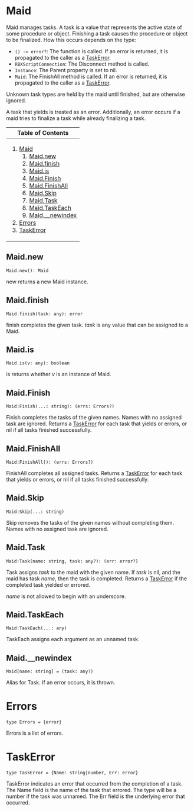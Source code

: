 # Maid
[Maid]: #user-content-maid

Maid manages tasks. A task is a value that represents the active state
of some procedure or object. Finishing a task causes the procedure or object
to be finalized. How this occurs depends on the type:

- `() -> error?`: The function is called. If an error is returned, it is
  propagated to the caller as a [TaskError][TaskError].
- `RBXScriptConnection`: The Disconnect method is called.
- `Instance`: The Parent property is set to nil.
- `Maid`: The FinishAll method is called. If an error is returned, it is
  propagated to the caller as a [TaskError][TaskError].

Unknown task types are held by the maid until finished, but are otherwise
ignored.

A task that yields is treated as an error. Additionally, an error occurs if a
maid tries to finalize a task while already finalizing a task.

<table>
<thead><tr><th>Table of Contents</th></tr></thead>
<tbody><tr><td>

1. [Maid][Maid]
	1. [Maid.new][Maid.new]
	2. [Maid.finish][Maid.finish]
	3. [Maid.is][Maid.is]
	4. [Maid.Finish][Maid.Finish]
	5. [Maid.FinishAll][Maid.FinishAll]
	6. [Maid.Skip][Maid.Skip]
	7. [Maid.Task][Maid.Task]
	8. [Maid.TaskEach][Maid.TaskEach]
	9. [Maid.\__newindex][Maid.\__newindex]
2. [Errors][Errors]
3. [TaskError][TaskError]

</td></tr></tbody>
</table>

## Maid.new
[Maid.new]: #user-content-maidnew
```
Maid.new(): Maid
```

new returns a new Maid instance.

## Maid.finish
[Maid.finish]: #user-content-maidfinish
```
Maid.finish(task: any): error
```

finish completes the given task. *task* is any value that can be
assigned to a Maid.

## Maid.is
[Maid.is]: #user-content-maidis
```
Maid.is(v: any): boolean
```

is returns whether *v* is an instance of Maid.

## Maid.Finish
[Maid.Finish]: #user-content-maidfinish
```
Maid:Finish(...: string): (errs: Errors?)
```

Finish completes the tasks of the given names. Names with no assigned
task are ignored. Returns a [TaskError][TaskError] for each task that yields
or errors, or nil if all tasks finished successfully.

## Maid.FinishAll
[Maid.FinishAll]: #user-content-maidfinishall
```
Maid:FinishAll(): (errs: Errors?)
```

FinishAll completes all assigned tasks. Returns a [TaskError][TaskError]
for each task that yields or errors, or nil if all tasks finished
successfully.

## Maid.Skip
[Maid.Skip]: #user-content-maidskip
```
Maid:Skip(...: string)
```

Skip removes the tasks of the given names without completing them. Names
with no assigned task are ignored.

## Maid.Task
[Maid.Task]: #user-content-maidtask
```
Maid:Task(name: string, task: any?): (err: error?)
```

Task assigns *task* to the maid with the given name. If *task* is nil,
and the maid has task *name*, then the task is completed. Returns a
[TaskError][TaskError] if the completed task yielded or errored.

*name* is not allowed to begin with an underscore.

## Maid.TaskEach
[Maid.TaskEach]: #user-content-maidtaskeach
```
Maid:TaskEach(...: any)
```

TaskEach assigns each argument as an unnamed task.

## Maid.\__newindex
[Maid.\__newindex]: #user-content-maid__newindex
```
Maid[name: string] = (task: any?)
```

Alias for Task. If an error occurs, it is thrown.

# Errors
[Errors]: #user-content-errors
```
type Errors = {error}
```

Errors is a list of errors.

# TaskError
[TaskError]: #user-content-taskerror
```
type TaskError = {Name: string|number, Err: error}
```

TaskError indicates an error that occurred from the completion of a
task. The Name field is the name of the task that errored. The type will be a
number if the task was unnamed. The Err field is the underlying error that
occurred.

